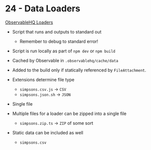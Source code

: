 # 24 - Data Loaders

[ObservableHQ Loaders](https://observablehq.com/framework/loaders)

- Script that runs and outputs to standard out
    - Remember to debug to standard error!
- Script is run locally as part of `npm dev` or `npm build`
- Cached by Observable in `.observablehq/cache/data`
- Added to the build only if statically referenced by `FileAttachment`.


- Extensions determine file type
    - `simpsons.csv.js` -> `CSV`
    - `simpsons.json.sh` -> `JSON`


- Single file
- Multiple files for a loader can be zipped into a single file
    - `simpsons.zip.ts` -> `ZIP` of some sort


- Static data can be included as well
    - `simpsons.csv`
